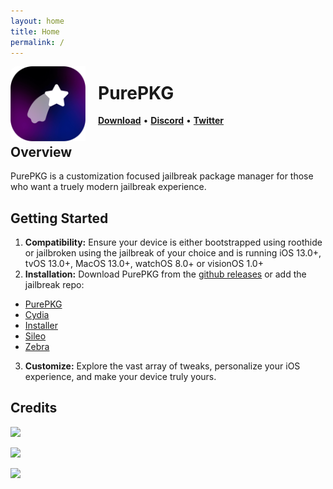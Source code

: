 ```yaml
---
layout: home
title: Home
permalink: /
---
```


<p align="left">
  <img align="left" height="120" width="120" src="https://github.com/Lrdsnow/PurePKG/blob/main/PrettyIcon.png?raw=true" alt="PurePKG Logo" style="float: left; border-radius: 10px; padding-right: 20px;"/>
  <h1 align="left">PurePKG</h1>
  <p align="left">
  <strong><a href="https://github.com/Lrdsnow/purepkg/releases/latest">Download</a></strong>
  •
  <strong><a href="https://discord.gg/purepkg">Discord</a></strong>
  •
  <strong><a href="https://twitter.com/Lrdsnow101">Twitter</a></strong>
</p>
</p>

## Overview

PurePKG is a customization focused jailbreak package manager for those who want a truely modern jailbreak experience.

## Getting Started

1. **Compatibility:** Ensure your device is either bootstrapped using roothide or jailbroken using the jailbreak of your choice and is running iOS 13.0+, tvOS 13.0+, MacOS 13.0+, watchOS 8.0+ or visionOS 1.0+
2. **Installation:** Download PurePKG from the [github releases](https://github.com/Lrdsnow/purepkg/releases/latest) or add the jailbreak repo:
- [PurePKG](purepkg://addrepo/https://lrdsnow.github.io/purepkg)
- [Cydia](cydia://url/https://cydia.saurik.com/api/share#?source=https://lrdsnow.github.io/purepkg)
- [Installer](installer://add/https://lrdsnow.github.io/purepkg)
- [Sileo](sileo://source/https://lrdsnow.github.io/purepkg)
- [Zebra](zbra://sources/add/https://lrdsnow.github.io/purepkg)
3. **Customize:** Explore the vast array of tweaks, personalize your iOS experience, and make your device truly yours.

## Credits

<a href="https://github.com/Lrdsnow"><img src="https://img.shields.io/static/v1?style=social&message=Main Developer&logo=github&logoColor=000000&label=Lrdsnow" /></a>

<a href="https://github.com/Sileo"><img src="https://img.shields.io/static/v1?style=social&message=APT Wrapper&logo=github&logoColor=000000&label=Sileo" /></a>

<a href="https://icons8.com"><img src="https://img.shields.io/static/v1?style=social&message=Plumpy Icons&logo=icons8&logoColor=1FB141&label=icons8" /></a>
